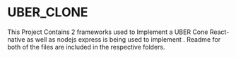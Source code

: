 # UBER_CLONE
This Project Contains 2 frameworks used to Implement a UBER Cone 
React-native as well as nodejs express is being used to implement .
Readme for both of the files are included in the respective folders.
